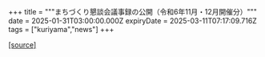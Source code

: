 +++
title = """まちづくり懇談会議事録の公開（令和6年11月・12月開催分）"""
date = 2025-01-31T03:00:00.000Z
expiryDate = 2025-03-11T07:17:09.716Z
tags = ["kuriyama","news"]
+++


[[source]](https://www.town.kuriyama.hokkaido.jp/site/matikon/30108.html)
